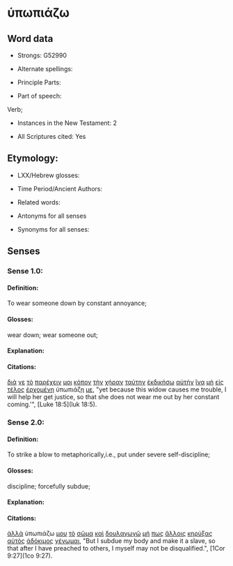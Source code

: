 # ὑπωπιάζω

<!-- Status: S2=NeedsFinalCheck -->
<!-- Lexica used for edits: BDAG, FFM, LN, A-S -->

## Word data

* Strongs: G52990

* Alternate spellings:

* Principle Parts: 

* Part of speech: 

Verb;

* Instances in the New Testament: 2

* All Scriptures cited: Yes

## Etymology: 

* LXX/Hebrew glosses: 

* Time Period/Ancient Authors: 

* Related words: 

* Antonyms for all senses

* Synonyms for all senses: 

## Senses 

### Sense 1.0:

#### Definition: 

To wear someone down by constant annoyance;

#### Glosses:

wear down; wear someone out;

#### Explanation:

#### Citations:

[διά](../G12230/01.md) [γε](../G10650/01.md) [τὸ](../G35880/01.md) [παρέχειν](../G39300/01.md) [μοι](../G14730/01.md) [κόπον](../G28730/01.md) [τὴν](../G35880/01.md) [χήραν](../G55030/01.md) [ταύτην](../G37780/01.md) [ἐκδικήσω](../G15560/01.md) [αὐτήν](../G08460/01.md) [ἵνα](../G24430/01.md) [μὴ](../G33610/01.md) [εἰς](../G15190/01.md) [τέλος](../G50560/01.md) [ἐρχομένη](../G20640/01.md) ὑπωπιάζῃ [με](../G14730/01.md), 
"yet because this widow causes me trouble, I will help her get justice, so that she does not wear me out by her constant coming.'", 
[Luke 18:5](luk 18:5).

### Sense 2.0:

#### Definition: 

To strike a blow to metaphorically,i.e., put under severe self-discipline;

#### Glosses:

discipline; forcefully subdue; 

#### Explanation:

#### Citations:

[ἀλλὰ](../G02350/01.md) ὑπωπιάζω [μου](../G14730/01.md) [τὸ](../G35880/01.md) [σῶμα](../G49830/01.md) [καὶ](../G25320/01.md) [δουλαγωγῶ](../G13960/01.md) [μή](../G33610/01.md) [πως](../G99999/01.md) [ἄλλοις](../G02430/01.md) [κηρύξας](../G27840/01.md) [αὐτὸς](../G08460/01.md) [ἀδόκιμος](../G00960/01.md) [γένωμαι](../G10960/01.md), 
"But I subdue my body and make it a slave, so that after I have preached to others, I myself may not be disqualified.", 
[1Cor 9:27](1co 9:27).

